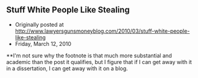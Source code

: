 ## Stuff White People Like Stealing

 * Originally posted at http://www.lawyersgunsmoneyblog.com/2010/03/stuff-white-people-like-stealing
 * Friday, March 12, 2010

\*\*I'm not sure why the footnote is that much more substantial and academic than the post it qualifies, but I figure that if I can get away with it in a dissertation, I can get away with it on a blog.
